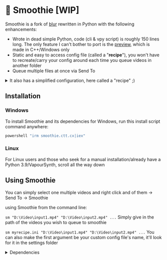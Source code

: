 
# 🧋 Smoothie [WIP]

Smoothie is a fork of [blur](https://github.com/f0e/blur) rewritten in Python with the following enhancements:
* Wrote in dead simple Python, code (cli & vpy script) is roughly 150 lines long. The only feature I can't bother to port is the [preview](https://github.com/f0e/blur/blob/master/blur/preview.cpp), which is made in C++/Windows only
* Static and easy to access config file (called a "**recipe**"), you won't have to recreate/carry your config around each time you queue videos in another folder
* Queue multiple files at once via Send To


<details>
<summary> It also has a simplified configuration, here called a "recipe" ;) </summary>

> Learn what each setting does on it's [wiki page](https://github.com/couleur-tweak-tips/Smoothie/wiki/Configuring-Smoothie-(recipe))

```ini
[interpolation]
enabled=yes
fps=960
speed=medium
tuning=weak
algorithm=23
gpu=yes

[frame blending]
enabled=yes
fps=60
intensity=1.27

[encoding]
process=ffmpeg
args=-c:v libx264 -preset slow -crf 15

[misc]
folder=
deduplication=y
container=mp4
verbose=false
flavors=fruits

[timescale] 
in=1
out=1
```
</details>


## Installation

### Windows
To install Smoothie and its dependencies for Windows, run this install script command anywhere:

```powershell
powershell "irm smoothie.ctt.cx|iex"
```
### Linux


For Linux users and those who seek for a manual installation/already have a Python 3.9/VapourSynth, scroll all the way down

## Using Smoothie
You can simply select one multiple videos and right click and of them -> Send To -> Smoothie

using Smoothie from the command line:

``sm "D:\Video\input1.mp4" "D:\Video\input2.mp4" ...``
    Simply give in the path of the videos you wish to queue to smoothie

``sm myrecipe.ini "D:\Video\input1.mp4" "D:\Video\input2.mp4" ...``
    You can also make the first argument be your custom config file's name, it'll look for it in the settings folder


<details>
<summary>Dependencies </summary>

- [Python](https://www.python.org/downloads) (3.9)
- [FFmpeg](https://ffmpeg.org/download.html)
- [VapourSynth x64](https://www.vapoursynth.com) (R54)

VapourSynth plugins
- [FFMS2](https://github.com/FFMS/ffms2)
- [HAvsFunc](https://github.com/HomeOfVapourSynthEvolution/havsfunc)
- [SVPFlow](https://github.com/bjaan/smoothvideo/blob/main/SVPflow_LastGoodVersions.7z)
- [vs-frameblender](https://github.com/couleurm/vs-frameblender)
- [weighting.py](https://github.com/couleur-tweak-tips/Smoothie/blob/master/plugins/weighting.py)
- [filldrops.py](https://github.com/couleur-tweak-tips/Smoothie/blob/master/plugins/filldrops.py)
</details>

